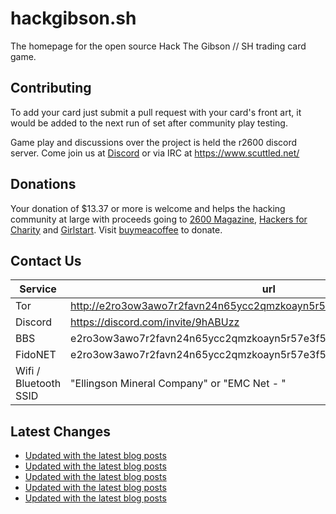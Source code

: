 # hackgibson.sh
The homepage for the open source Hack The Gibson // SH trading card game.


## Contributing

To add your card just submit a pull request with your card's front art, it would be added to the next run of set after community play testing.

Game play and discussions over the project is held the r2600 discord server. Come join us at [Discord](https://discord.com/invite/9hABUzz) or via IRC at https://www.scuttled.net/


## Donations

Your donation of $13.37 or more is welcome and helps the hacking community at large with proceeds going to [2600 Magazine](https://2600.com/), [Hackers for Charity](https://hackersforcharity.org) and [Girlstart](https://girlstart.org).  Visit [buymeacoffee](https://www.buymeacoffee.com/hackgibson.sh) to donate.


## Contact Us

Service | url
-|-
Tor | http://e2ro3ow3awo7r2favn24n65ycc2qmzkoayn5r57e3f56nvjwdcgg32ad.onion
Discord | https://discord.com/invite/9hABUzz
BBS | e2ro3ow3awo7r2favn24n65ycc2qmzkoayn5r57e3f56nvjwdcgg32ad.onion:23
FidoNET | e2ro3ow3awo7r2favn24n65ycc2qmzkoayn5r57e3f56nvjwdcgg32ad.onion:24554
Wifi / Bluetooth SSID | "Ellingson Mineral Company" or "EMC Net - <fidonet address>"

## Latest Changes
<!-- BLOG-POST-LIST:START -->
- [Updated with the latest blog posts](https://github.com/DFW2600/hackgibson.sh/commit/c01aa74eae7cd4816e6def3392dbbbb190689ef8)
- [Updated with the latest blog posts](https://github.com/DFW2600/hackgibson.sh/commit/18cf9a78ceca6023c8917dad751e2a097366b328)
- [Updated with the latest blog posts](https://github.com/DFW2600/hackgibson.sh/commit/afdef628d9433a0f53b98c56f5e06c4ebff396ea)
- [Updated with the latest blog posts](https://github.com/DFW2600/hackgibson.sh/commit/6a31ca04571a5e4b0967db17c2a770f6b66bdc6b)
- [Updated with the latest blog posts](https://github.com/DFW2600/hackgibson.sh/commit/5d78ab7f442d77c35eb43fef21b5529ed2d97bac)
<!-- BLOG-POST-LIST:END -->
